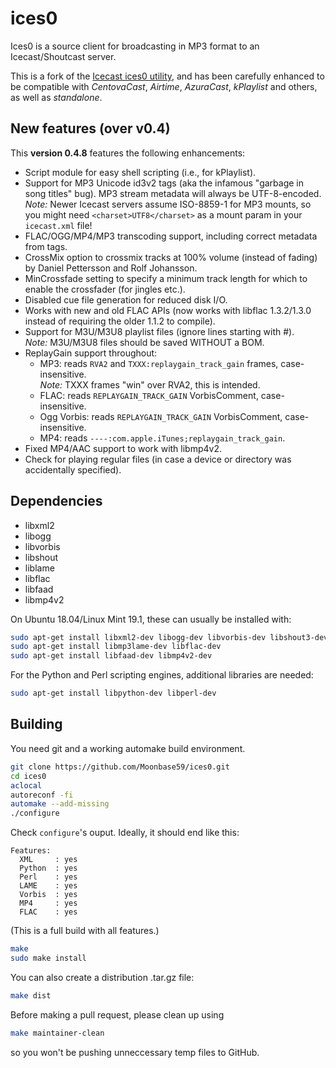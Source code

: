 # ices0

Ices0 is a source client for broadcasting in MP3 format to an Icecast/Shoutcast server.

This is a fork of the [Icecast ices0 utility](http://www.icecast.org/ices.php),
and has been carefully enhanced to be compatible with _CentovaCast_, _Airtime_, _AzuraCast_, _kPlaylist_ and others, as well as _standalone_.

## New features (over v0.4)

This **version 0.4.8** features the following enhancements:

* Script module for easy shell scripting (i.e., for kPlaylist).
* Support for MP3 Unicode id3v2 tags (aka the infamous "garbage in
  song titles" bug). MP3 stream metadata will always be UTF-8-encoded.  
  _Note:_ Newer Icecast servers assume ISO-8859-1 for MP3 mounts,
  so you might need `<charset>UTF8</charset>` as a mount param
  in your `icecast.xml` file!
* FLAC/OGG/MP4/MP3 transcoding support, including correct metadata from tags.
* CrossMix option to crossmix tracks at 100% volume (instead
  of fading) by Daniel Pettersson and Rolf Johansson.
* MinCrossfade setting to specify a minimum track length for
  which to enable the crossfader (for jingles etc.).
* Disabled cue file generation for reduced disk I/O.
* Works with new and old FLAC APIs (now works with libflac 1.3.2/1.3.0 instead
  of requiring the older 1.1.2 to compile).
* Support for M3U/M3U8 playlist files (ignore lines starting with #).  
  _Note:_ M3U/M3U8 files should be saved WITHOUT a BOM.
* ReplayGain support throughout:
  * MP3: reads `RVA2` and `TXXX:replaygain_track_gain` frames, case-insensitive.  
    _Note:_ TXXX frames "win" over RVA2, this is intended.
  * FLAC: reads `REPLAYGAIN_TRACK_GAIN` VorbisComment, case-insensitive.
  * Ogg Vorbis: reads `REPLAYGAIN_TRACK_GAIN` VorbisComment, case-insensitive.
  * MP4: reads `----:com.apple.iTunes;replaygain_track_gain`.
* Fixed MP4/AAC support to work with libmp4v2.
* Check for playing regular files (in case a device or directory was accidentally specified).

## Dependencies

* libxml2
* libogg
* libvorbis
* libshout
* liblame
* libflac
* libfaad
* libmp4v2

On Ubuntu 18.04/Linux Mint 19.1, these can usually be installed with:

```bash
sudo apt-get install libxml2-dev libogg-dev libvorbis-dev libshout3-dev
sudo apt-get install libmp3lame-dev libflac-dev
sudo apt-get install libfaad-dev libmp4v2-dev
```

For the Python and Perl scripting engines, additional libraries are needed:

```bash
sudo apt-get install libpython-dev libperl-dev
```

## Building

You need git and a working automake build environment.

```bash
git clone https://github.com/Moonbase59/ices0.git
cd ices0
aclocal
autoreconf -fi
automake --add-missing
./configure
```

Check `configure`'s ouput. Ideally, it should end like this:
```
Features:
  XML     : yes
  Python  : yes
  Perl    : yes
  LAME    : yes
  Vorbis  : yes
  MP4     : yes
  FLAC    : yes
```
(This is a full build with all features.)

```bash
make
sudo make install
```

You can also create a distribution .tar.gz file:
```bash
make dist
```

Before making a pull request, please clean up using
```bash
make maintainer-clean
```
so you won't be pushing unneccessary temp files to GitHub.
